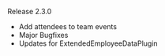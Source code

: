 Release 2.3.0
* Add attendees to team events
* Major Bugfixes
* Updates for ExtendedEmployeeDataPlugin